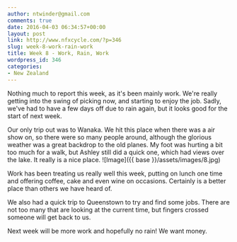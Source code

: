 ```yaml
---
author: ntwinder@gmail.com
comments: true
date: 2016-04-03 06:34:57+00:00
layout: post
link: http://www.nfxcycle.com/?p=346
slug: week-8-work-rain-work
title: Week 8 - Work, Rain, Work
wordpress_id: 346
categories:
- New Zealand
---
```


Nothing much to report this week, as it's been mainly work. We're really getting into the swing of picking now, and starting to enjoy the job. Sadly, we've had to have a few days off due to rain again, but it looks good for the start of next week. 

Our only trip out was to Wanaka. We hit this place when there was a air show on, so there were so many people around, although the glorious weather was a great backdrop to the old planes. My foot was hurting a bit too much for a walk, but Ashley still did a quick one, which had views over the lake. It really is a nice place. 
![Image]({{ base }}/assets/images/8.jpg)

Work has been treating us really well this week, putting on lunch one time and offering coffee, cake and even wine on occasions. Certainly is a better place than others we have heard of.

We also had a quick trip to Queenstown to try and find some jobs. There are not too many that are looking at the current time, but fingers crossed someone will get back to us. 

Next week will be more work and hopefully no rain! We want money.
